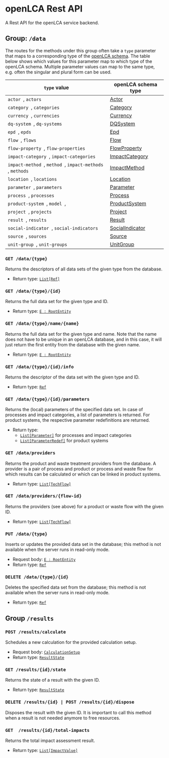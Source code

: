 
# openLCA Rest API

A Rest API for the openLCA service backend.

## Group: `/data`

The routes for the methods under this group often take a `type` parameter that
maps to a corresponding type of the
[openLCA schema](https://greendelta.github.io/olca-schema/). The table below
shows which values for this parameter map to which type of the openLCA schema.
Multiple parameter values can map to the same type, e.g. often the singular and
plural form can be used.


| `type` value                                                  | openLCA schema type                                                                      |
|---------------------------------------------------------------|------------------------------------------------------------------------------------------|
| `actor `,  `actors `                                          | [Actor](https://greendelta.github.io/olca-schema/classes/Actor.html)                     |
| `category `,  `categories `                                   | [Category](https://greendelta.github.io/olca-schema/classes/Category.html)               |
| `currency `,  `currencies `                                   | [Currency](https://greendelta.github.io/olca-schema/classes/Currency.html)               |
| `dq-system `,  `dq-systems `                                  | [DQSystem](https://greendelta.github.io/olca-schema/classes/DQSystem.html)               |
| `epd `,  `epds `                                              | [Epd](https://greendelta.github.io/olca-schema/classes/Epd.html)                         |
| `flow `,  `flows `                                            | [Flow](https://greendelta.github.io/olca-schema/classes/Flow.html)                       |
| `flow-property `,  `flow-properties `                         | [FlowProperty](https://greendelta.github.io/olca-schema/classes/FlowProperty.html)       |
| `impact-category `,  `impact-categories `                     | [ImpactCategory](https://greendelta.github.io/olca-schema/classes/ImpactCategory.html)   |
| `impact-method `,  `method `,  `impact-methods `,  `methods ` | [ImpactMethod](https://greendelta.github.io/olca-schema/classes/ImpactMethod.html)       |
| `location `,  `locations `                                    | [Location](https://greendelta.github.io/olca-schema/classes/Location.html)               |
| `parameter `,  `parameters `                                  | [Parameter](https://greendelta.github.io/olca-schema/classes/Parameter.html)             |
| `process `,  `processes `                                     | [Process](https://greendelta.github.io/olca-schema/classes/Process.html)                 |
| `product-system `,  `model `,                                 | [ProductSystem](https://greendelta.github.io/olca-schema/classes/ProductSystem.html)     |
| `project `,  `projects `                                      | [Project](https://greendelta.github.io/olca-schema/classes/Project.html)                 |
| `result `,  `results `                                        | [Result](https://greendelta.github.io/olca-schema/classes/Result.html)                   |
| `social-indicator `,  `social-indicators `                    | [SocialIndicator](https://greendelta.github.io/olca-schema/classes/SocialIndicator.html) |
| `source `,  `sources `                                        | [Source](https://greendelta.github.io/olca-schema/classes/Source.html)                   |
| `unit-group `,  `unit-groups `                                | [UnitGroup](https://greendelta.github.io/olca-schema/classes/UnitGroup.html)             |


### `GET /data/{type}`

Returns the descriptors of all data sets of the given type from the database.

* Return type: [`List[Ref]`](https://greendelta.github.io/olca-schema/classes/Ref.html)


### `GET /data/{type}/{id}`

Returns the full data set for the given type and ID.

* Return type: [`E : RootEntity`](https://greendelta.github.io/olca-schema/classes/RootEntity.html)


### `GET /data/{type}/name/{name}`

Returns the full data set for the given type and name. Note that the name does
not have to be unique in an openLCA database, and in this case, it will just
return the first entity from the database with the given name.

* Return type: [`E : RootEntity`](https://greendelta.github.io/olca-schema/classes/RootEntity.html)


### `GET /data/{type}/{id}/info`

Returns the descriptor of the data set with the given type and ID.

* Return type: [`Ref`](https://greendelta.github.io/olca-schema/classes/Ref.html)


### `GET /data/{type}/{id}/parameters`

Returns the (local) parameters of the specified data set. In case of processes
and impact categories, a list of parameters is returned. For product systems,
the respective parameter redefinitions are returned.

* Return type:
  * [`List[Parameter]`](https://greendelta.github.io/olca-schema/classes/Parameter.html)
    for processes and impact categories
  * [`List[ParameterRedef]`](https://greendelta.github.io/olca-schema/classes/ParameterRedef.html)
    for product systems


### `GET /data/providers`

Returns the product and waste treatment providers from the database. A provider
is a pair of process and product or process and waste flow for which results
can be calculated or which can be linked in product systems.

* Return type: [`List[TechFlow]`](https://greendelta.github.io/olca-schema/classes/TechFlow.html)


### `GET /data/providers/{flow-id}`

Returns the providers (see above) for a product or waste flow with the given ID.

* Return type: [`List[TechFlow]`](https://greendelta.github.io/olca-schema/classes/TechFlow.html)


### `PUT /data/{type}`

Inserts or updates the provided data set in the database; this method is not
available when the server runs in read-only mode.

* Request body: [`E : RootEntity`](https://greendelta.github.io/olca-schema/classes/RootEntity.html)
* Return type: [`Ref`](https://greendelta.github.io/olca-schema/classes/Ref.html)


### `DELETE /data/{type}/{id}`

Deletes the specified data set from the database; this method is not available
when the server runs in read-only mode.

* Return type: [`Ref`](https://greendelta.github.io/olca-schema/classes/Ref.html)


## Group `/results`


### `POST /results/calculate`

Schedules a new calculation for the provided calculation setup.

* Request body: [`CalculationSetup`](https://greendelta.github.io/olca-schema/classes/CalculationSetup.html)
* Return type: [`ResultState`](https://greendelta.github.io/olca-schema/classes/ResultState.html)


### `GET /results/{id}/state`

Returns the state of a result with the given ID.

* Return type: [`ResultState`](https://greendelta.github.io/olca-schema/classes/ResultState.html)


### `DELETE /results/{id} | POST /results/{id}/dispose`

Disposes the result with the given ID. It is important to call this method
when a result is not needed anymore to free resources.


### `GET  /results/{id}/total-impacts`

Returns the total impact assessment result.

* Return type: [`List[ImpactValue]`](https://greendelta.github.io/olca-schema/classes/ImpactValue.html)
